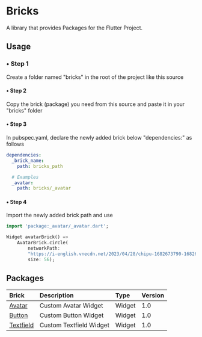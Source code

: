 # Bricks

A library that provides Packages for the Flutter Project.

## Usage

### • Step 1

Create a folder named "bricks" in the root of the project like this source

#### • Step 2

Copy the brick (package) you need from this source and paste it in your "bricks" folder

#### • Step 3

In pubspec.yaml, declare the newly added brick below "dependencies:" as follows

```yaml
dependencies:
  _brick_name:
    path: bricks_path

  # Examples
  _avatar:
    path: bricks/_avatar
```

#### • Step 4

Import the newly added brick path and use

```dart
import 'package:_avatar/_avatar.dart';

Widget avatarBrick() =>
    AvatarBrick.circle(
        networkPath:
        "https://i-english.vnecdn.net/2023/04/28/chipu-1682673790-1682673805-6534-1682673939.png",
        size: 56);
```

## Packages

| Brick                            | Description                                           | Type     | Version | 
|:---------------------------------|:------------------------------------------------------|:---------|:--------|
| [Avatar](./bricks/_avatar)       | Custom Avatar Widget                                  | Widget   | 1.0     |
| [Button](./bricks/_button)       | Custom Button Widget                                  | Widget   | 1.0     |
| [Textfield](./bricks/_textfield) | Custom Textfield Widget                               | Widget   | 1.0     |

[//]: # (| [File]&#40;./bricks/_file&#41;           | Functions to help handle file                         | Function | beta    |)

[//]: # (| [Photo]&#40;./bricks/_file&#41;          | Functions to help handle photo from camera or gallery | Function | beta    |)